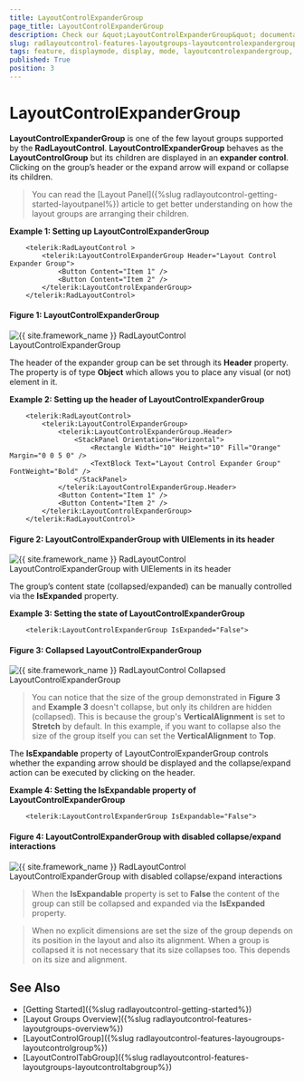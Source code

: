 ```yaml
---
title: LayoutControlExpanderGroup
page_title: LayoutControlExpanderGroup
description: Check our &quot;LayoutControlExpanderGroup&quot; documentation article for the RadLayoutControl {{ site.framework_name }} control.
slug: radlayoutcontrol-features-layoutgroups-layoutcontrolexpandergroup
tags: feature, displaymode, display, mode, layoutcontrolexpandergroup, expander, expand, collapse
published: True
position: 3
---
```


# LayoutControlExpanderGroup

__LayoutControlExpanderGroup__ is one of the few layout groups supported by the __RadLayoutControl__. __LayoutControlExpanderGroup__ behaves as the __LayoutControlGroup__ but its children are displayed in an __expander control__. Clicking on the group’s header or the expand arrow will expand or collapse its children.

> You can read the [Layout Panel]({%slug radlayoutcontrol-getting-started-layoutpanel%}) article to get better understanding on how the layout groups are arranging their children. 

__Example 1: Setting up LayoutControlExpanderGroup__
```XAML
	<telerik:RadLayoutControl >            
		<telerik:LayoutControlExpanderGroup Header="Layout Control Expander Group">                    
			<Button Content="Item 1" />
			<Button Content="Item 2" />
		</telerik:LayoutControlExpanderGroup>            
	</telerik:RadLayoutControl>  
```

#### __Figure 1: LayoutControlExpanderGroup__
![{{ site.framework_name }} RadLayoutControl LayoutControlExpanderGroup](images/layoutcontrol-features-layoutcontrolexpandergroup-01.png)

The header of the expander group can be set through its __Header__ property. The property is of type __Object__ which allows you to place any visual (or not) element in it.

__Example 2: Setting up the header of LayoutControlExpanderGroup__
```XAML
	<telerik:RadLayoutControl>            
		<telerik:LayoutControlExpanderGroup>
			<telerik:LayoutControlExpanderGroup.Header>
				<StackPanel Orientation="Horizontal">
					<Rectangle Width="10" Height="10" Fill="Orange" Margin="0 0 5 0" />
					<TextBlock Text="Layout Control Expander Group" FontWeight="Bold" />
				</StackPanel>
			</telerik:LayoutControlExpanderGroup.Header>
			<Button Content="Item 1" />
			<Button Content="Item 2" />
		</telerik:LayoutControlExpanderGroup>            
	</telerik:RadLayoutControl>   
```	

#### __Figure 2: LayoutControlExpanderGroup with UIElements in its header__
![{{ site.framework_name }} RadLayoutControl LayoutControlExpanderGroup with UIElements in its header](images/layoutcontrol-features-layoutcontrolexpandergroup-02.png)

The group’s content state (collapsed/expanded) can be manually controlled via the __IsExpanded__ property. 

__Example 3: Setting the state of LayoutControlExpanderGroup__
```XAML
	<telerik:LayoutControlExpanderGroup IsExpanded="False">
```
	
#### __Figure 3: Collapsed LayoutControlExpanderGroup__
![{{ site.framework_name }} RadLayoutControl Collapsed LayoutControlExpanderGroup](images/layoutcontrol-features-layoutcontrolexpandergroup-03.png)

> You can notice that the size of the group demonstrated in __Figure 3__ and __Example 3__ doesn't collapse, but only its children are hidden (collapsed). This is because the group's __VerticalAlignment__ is set to __Stretch__ by default. In this example, if you want to collapse also the size of the group itself you can set the __VerticalAlignment__ to __Top__.

The __IsExpandable__ property of LayoutControlExpanderGroup controls whether the expanding arrow should be displayed and the collapse/expand action can be executed by clicking on the header.
	
__Example 4: Setting the IsExpandable property of LayoutControlExpanderGroup__
```XAML
	<telerik:LayoutControlExpanderGroup IsExpandable="False">
```

#### __Figure 4: LayoutControlExpanderGroup with disabled collapse/expand interactions__
![{{ site.framework_name }} RadLayoutControl LayoutControlExpanderGroup with disabled collapse/expand interactions](images/layoutcontrol-features-layoutcontrolexpandergroup-04.png)

> When the __IsExpandable__ property is set to __False__ the content of the group can still be collapsed and expanded via the __IsExpanded__ property.

<!-- -->

> When no explicit dimensions are set the size of the group depends on its position in the layout and also its alignment. When a group is collapsed it is not necessary that its size collapses too. This depends on its size and alignment.

## See Also
* [Getting Started]({%slug radlayoutcontrol-getting-started%})
* [Layout Groups Overview]({%slug radlayoutcontrol-features-layoutgroups-overview%})
* [LayoutControlGroup]({%slug radlayoutcontrol-features-layougroups-layoutcontrolgroup%})
* [LayoutControlTabGroup]({%slug radlayoutcontrol-features-layoutgroups-layoutcontroltabgroup%})